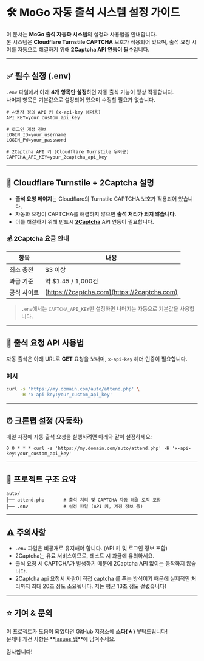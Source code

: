 # 🛠 MoGo 자동 출석 시스템 설정 가이드

이 문서는 **MoGo 출석 자동화 시스템**의 설정과 사용법을 안내합니다.  
본 시스템은 **Cloudflare Turnstile CAPTCHA** 보호가 적용되어 있으며, 출석 요청 시 이를 자동으로 해결하기 위해 **2Captcha API 연동이 필수**입니다.

---

## ✅ 필수 설정 (.env)

`.env` 파일에서 아래 **4개 항목만 설정**하면 자동 출석 기능이 정상 작동합니다.  
나머지 항목은 기본값으로 설정되어 있으며 수정할 필요가 없습니다.

```env
# 사용자 정의 API 키 (x-api-key 헤더용)
API_KEY=your_custom_api_key

# 로그인 계정 정보
LOGIN_ID=your_username
LOGIN_PW=your_password

# 2Captcha API 키 (Cloudflare Turnstile 우회용)
CAPTCHA_API_KEY=your_2captcha_api_key
```

---

## 🔐 Cloudflare Turnstile + 2Captcha 설명

- **출석 요청 페이지**는 Cloudflare의 Turnstile CAPTCHA 보호가 적용되어 있습니다.
- 자동화 요청이 CAPTCHA를 해결하지 않으면 **출석 처리가 되지 않습니다.**
- 이를 해결하기 위해 반드시 **[2Captcha](https://2captcha.com)** API 연동이 필요합니다.

### 💰 2Captcha 요금 안내

| 항목 | 내용 |
|------|------|
| 최소 충전 | $3 이상 |
| 과금 기준 | 약 $1.45 / 1,000건 |
| 공식 사이트 | [https://2captcha.com](https://2captcha.com) |

> `.env`에서는 `CAPTCHA_API_KEY`만 설정하면 나머지는 자동으로 기본값을 사용합니다.

---

## 📡 출석 요청 API 사용법

자동 출석은 아래 URL로 **GET** 요청을 보내며, `x-api-key` 헤더 인증이 필요합니다.

### 예시

```bash
curl -s 'https://my.domain.com/auto/attend.php' \
     -H 'x-api-key:your_custom_api_key'
```

---

## ⏰ 크론탭 설정 (자동화)

매일 자정에 자동 출석 요청을 실행하려면 아래와 같이 설정하세요:

```cron
0 0 * * * curl -s 'https://my.domain.com/auto/attend.php' -H 'x-api-key:your_custom_api_key'
```

---

## 📁 프로젝트 구조 요약

```text
auto/
├── attend.php       # 출석 처리 및 CAPTCHA 자동 해결 로직 포함
├── .env             # 설정 파일 (API 키, 계정 정보 등)
```

---

## ⚠️ 주의사항

- `.env` 파일은 비공개로 유지해야 합니다. (API 키 및 로그인 정보 포함)
- 2Captcha는 유료 서비스이므로, 테스트 시 과금에 유의하세요.
- 출석 요청 시 CAPTCHA가 발생하기 때문에 2Captcha API 없이는 동작하지 않습니다.
- 2Captcha api 요청시 사람이 직접 captcha 를 푸는 방식이기 때문에 실제적인 처리까지 최대 20초 정도 소요됩니다. 저는 평균 13초 정도 걸렸습니다!

---

## ⭐️ 기여 & 문의

이 프로젝트가 도움이 되었다면 GitHub 저장소에 **스타(★)** 부탁드립니다!  
문제나 개선 사항은 **[Issues 탭](https://github.com/jaehyun1122/mogo-attend/issues)**에 남겨주세요.

감사합니다!
